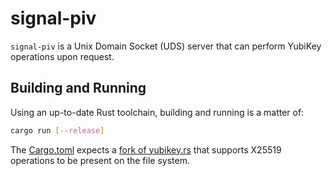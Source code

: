 # signal-piv

`signal-piv` is a Unix Domain Socket (UDS) server that can perform YubiKey operations upon request.

## Building and Running

Using an up-to-date Rust toolchain, building and running is a matter of:

```bash
cargo run [--release]
```

The [Cargo.toml](./Cargo.toml) expects a [fork of yubikey.rs](https://github.com/sandbox-quantum/yubikey.rs/tree/gaetan-sbt/x25519) that supports X25519 operations to be present on the file system.